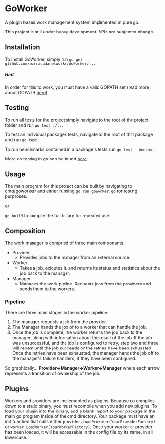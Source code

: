 GoWorker
====
A plugin based work management system implimented in pure go.

This project is still under heavy development. APIs are subject to change.

## Installation
To install GoWorker, simply run 
`go get github.com/barracudanetworks/GoWorker/...`

##### Hint
In order for this to work, you must have a valid GOPATH set
(read more about GOPATH [here](https://code.google.com/p/go-wiki/wiki/GOPATH))

## Testing
To run all tests for the project simply navigate to the root of the project folder and run
`go test ./...`

To test an individual packages tests, navigate to the root of that package and run
`go test`

To run benchmarks contained in a package's tests run
`go test --bench=.`

More on testing in go can be found [here](http://www.golang-book.com/12/index.htm)

## Usage
The main program for this project can be built by navigating to cmd/goworker/ and either running 
`go run goworker.go` for testing purproses.

or

`go build` to compile the full binary for repeated use. 

## Composition
The work manager is compried of three main componants.
* Provider
	* Provides jobs to the manager from an external source.
* Worker
	* Takes a job, exicutes it, and returns its status and statistics about the job back to the manager.
* Manager 
	* Manages the work pipline. Requests jobs from the providers and sends them to the workers.

### Pipeline
There are three main stages in the worker pipeline.

1. The manager requests a job from the provider.
2. The Manager hands the job of to a worker that can handle the job.
3. Once the job is complete, the worker returns the job back to the manager, along with information about the result of the job. If the job was unsuccessful, and the job is configured to retry, step two and three will repeat until the job succeeds or the retries have been exhuasted. Once the retries have been exhausted, the manager hands the job off to the manager's failure handlers, if they have been configured.

So graphically...
__Provider->Manager->Worker->Manager__ 
where each arrow represents a transition of ownership of the job.

## Plugins
Workers and providers are implemented as plugins. Because go compiles down to a static binary, you must recompile when you add new plugins.
To load your plugin into the binary, add a blank import to your package in the main go program inside of the cmd directory. Your package must have an init function that calls either `provider.LoadProvider(YourProviderFactory)` or `worker.LoadWorker(YourWorkerFactory)`. Once your worker or provider has been loaded, it will be accessable in the config file by its name, in all lowercase.

